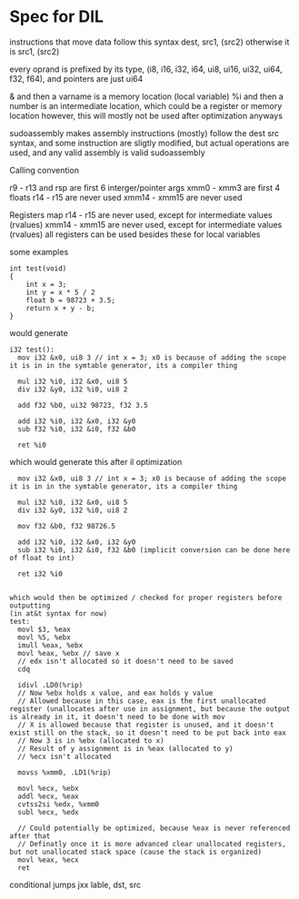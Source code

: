 # Spec for DIL

instructions that move data follow this syntax dest, src1, (src2)
otherwise it is src1, (src2)

every oprand is prefixed by its type, (i8, i16, i32, i64, ui8, ui16, ui32, ui64, f32, f64), and pointers are just ui64

& and then a varname is a memory location (local variable)
%i and then a number is an intermediate location, which could be a register or memory location
however, this will mostly not be used after optimization anyways

sudoassembly makes assembly instructions (mostly) follow the dest src syntax, and some instruction are sligtly modified, but actual operations are used, and any valid assembly is valid sudoassembly

Calling convention

r9 - r13 and rsp are first 6 interger/pointer args
xmm0 - xmm3 are first 4 floats
r14 - r15 are never used
xmm14 - xmm15 are never used

Registers map
r14 - r15 are never used, except for intermediate values (rvalues)
xmm14 - xmm15 are never used, except for intermediate values (rvalues)
all registers can be used besides these for local variables 

some examples 
```
int test(void)
{
    int x = 3;
    int y = x * 5 / 2
    float b = 98723 + 3.5;
    return x + y - b;
}
```

would generate 

```
i32 test():
  mov i32 &x0, ui8 3 // int x = 3; x0 is because of adding the scope it is in in the symtable generator, its a compiler thing
 
  mul i32 %i0, i32 &x0, ui8 5
  div i32 &y0, i32 %i0, ui8 2
  
  add f32 %b0, ui32 98723, f32 3.5
  
  add i32 %i0, i32 &x0, i32 &y0
  sub f32 %i0, i32 &i0, f32 &b0
  
  ret %i0
```

which would generate this after il optimization

```
  mov i32 &x0, ui8 3 // int x = 3; x0 is because of adding the scope it is in in the symtable generator, its a compiler thing
 
  mul i32 %i0, i32 &x0, ui8 5
  div i32 &y0, i32 %i0, ui8 2
    
  mov f32 &b0, f32 98726.5
  
  add i32 %i0, i32 &x0, i32 &y0
  sub i32 %i0, i32 &i0, f32 &b0 (implicit conversion can be done here of float to int)
  
  ret i32 %i0
  

which would then be optimized / checked for proper registers before outputting
(in at&t syntax for now) 
test:
  movl $3, %eax
  movl %5, %ebx 
  imull %eax, %ebx
  movl %eax, %ebx // save x
  // edx isn't allocated so it doesn't need to be saved
  cdq 

  idivl .LD0(%rip)
  // Now %ebx holds x value, and eax holds y value
  // Allowed because in this case, eax is the first unallocated register (unallocates after use in assignment, but because the output is already in it, it doesn't need to be done with mov
  // X is allowed because that register is unused, and it doesn't exist still on the stack, so it doesn't need to be put back into eax
  // Now 3 is in %ebx (allocated to x)
  // Result of y assignment is in %eax (allocated to y) 
  // %ecx isn't allocated 
  
  movss %xmm0, .LD1(%rip)
  
  movl %ecx, %ebx
  addl %ecx, %eax
  cvtss2si %edx, %xmm0
  subl %ecx, %edx
  
  // Could potentially be optimized, because %eax is never referenced after that
  // Definatly once it is more advanced clear unallocated registers, but not unallocated stack space (cause the stack is organized) 
  movl %eax, %ecx
  ret
```
  
conditional jumps
jxx lable, dst, src